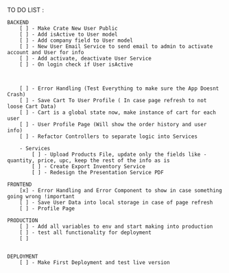 TO DO LIST :

    BACKEND
        [ ] - Make Crate New User Public
        [ ] - Add isActive to User model
        [ ] - Add company field to User model
        [ ] - New User Email Service to send email to admin to activate account and User for info
        [ ] - Add activate, deactivate User Service
        [ ] - On login check if User isActive



        [ ] - Error Handling (Test Everything to make sure the App Doesnt Crash)
        [ ] - Save Cart To User Profile ( In case page refresh to not loose Cart Data)
        [ ] - Cart is a global state now, make instance of cart for each user
        [ ] - User Profile Page (Will show the order history and user info)
        [ ] - Refactor Controllers to separate logic into Services 

        - Services
            [ ] - Upload Products File, update only the fields like - quantity, price, upc, keep the rest of the info as is
            [ ] - Create Export Inventory Service
            [ ] - Redesign the Presentation Service PDF

    FRONTEND
        [x] - Error Handling and Error Component to show in case something going wrong !important
        [ ] - Save User Data into local storage in case of page refresh
        [ ] - Profile Page

    PRODUCTION
        [ ] - Add all variables to env and start making into production
        [ ] - test all functionality for deployment
        [ ]


    DEPLOYMENT
        [ ] - Make First Deployment and test live version